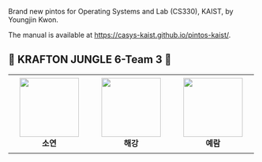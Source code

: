 Brand new pintos for Operating Systems and Lab (CS330), KAIST, by Youngjin Kwon.

The manual is available at https://casys-kaist.github.io/pintos-kaist/.

## 💖 KRAFTON JUNGLE 6-Team 3 💖
<table>
    <tr height="160px">
        <td align="center" width="150px">
            <a href="https://github.com/noeyxos"><img height="120px" width="120px" src="https://avatars.githubusercontent.com/u/109258913?v=4"/></a>
            <br />
            <strong>소연</strong>
        </td>
        <td align="center" width="150px">
            <a href="https://github.com/limjh1"><img height="120px" width="120px" src="https://avatars.githubusercontent.com/u/38284326?v=4"/></a>
            <br />
            <strong>해강</strong>
        </td>
        <td align="center" width="150px">
            <a href="https://github.com/yujin0124"><img height="120px" width="120px" src="https://avatars.githubusercontent.com/u/63442636?v=4"/></a>
            <br />
            <strong>예람</strong>
        </td>
    </tr>
</table>
